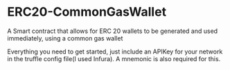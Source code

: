 # ERC20-CommonGasWallet
A Smart contract that allows for ERC 20 wallets to be generated and used immediately, using a common gas wallet


Everything you need to get started, just include an APIKey for your network in the truffle config file(I used Infura). A mnemonic is also required for this. 
